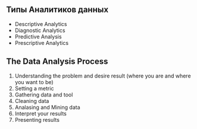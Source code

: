 ## Типы Аналитиков данных
- Descriptive Analytics
- Diagnostic Analytics
- Predictive Analysis
- Prescriptive Analytics

## The Data Analysis Process
  1. Understanding the problem and desire result (where you are and where you want to be)
  2. Setting a metric
  3. Gathering data and tool
  4. Cleaning data
  5. Analasing and Mining data
  6. Interpret your results
  7. Presenting results
